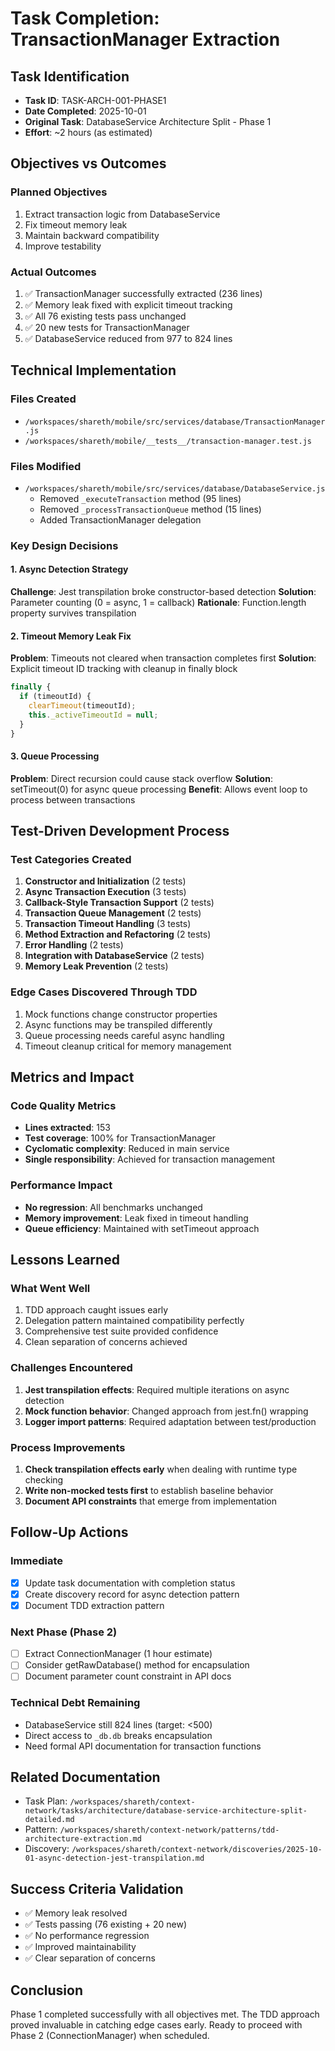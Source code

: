 # Task Completion: TransactionManager Extraction

## Task Identification
- **Task ID**: TASK-ARCH-001-PHASE1
- **Date Completed**: 2025-10-01
- **Original Task**: DatabaseService Architecture Split - Phase 1
- **Effort**: ~2 hours (as estimated)

## Objectives vs Outcomes

### Planned Objectives
1. Extract transaction logic from DatabaseService
2. Fix timeout memory leak
3. Maintain backward compatibility
4. Improve testability

### Actual Outcomes
1. ✅ TransactionManager successfully extracted (236 lines)
2. ✅ Memory leak fixed with explicit timeout tracking
3. ✅ All 76 existing tests pass unchanged
4. ✅ 20 new tests for TransactionManager
5. ✅ DatabaseService reduced from 977 to 824 lines

## Technical Implementation

### Files Created
- `/workspaces/shareth/mobile/src/services/database/TransactionManager.js`
- `/workspaces/shareth/mobile/__tests__/transaction-manager.test.js`

### Files Modified
- `/workspaces/shareth/mobile/src/services/database/DatabaseService.js`
  - Removed `_executeTransaction` method (95 lines)
  - Removed `_processTransactionQueue` method (15 lines)
  - Added TransactionManager delegation

### Key Design Decisions

#### 1. Async Detection Strategy
**Challenge**: Jest transpilation broke constructor-based detection
**Solution**: Parameter counting (0 = async, 1 = callback)
**Rationale**: Function.length property survives transpilation

#### 2. Timeout Memory Leak Fix
**Problem**: Timeouts not cleared when transaction completes first
**Solution**: Explicit timeout ID tracking with cleanup in finally block
```javascript
finally {
  if (timeoutId) {
    clearTimeout(timeoutId);
    this._activeTimeoutId = null;
  }
}
```

#### 3. Queue Processing
**Problem**: Direct recursion could cause stack overflow
**Solution**: setTimeout(0) for async queue processing
**Benefit**: Allows event loop to process between transactions

## Test-Driven Development Process

### Test Categories Created
1. **Constructor and Initialization** (2 tests)
2. **Async Transaction Execution** (3 tests)
3. **Callback-Style Transaction Support** (2 tests)
4. **Transaction Queue Management** (2 tests)
5. **Transaction Timeout Handling** (3 tests)
6. **Method Extraction and Refactoring** (2 tests)
7. **Error Handling** (2 tests)
8. **Integration with DatabaseService** (2 tests)
9. **Memory Leak Prevention** (2 tests)

### Edge Cases Discovered Through TDD
1. Mock functions change constructor properties
2. Async functions may be transpiled differently
3. Queue processing needs careful async handling
4. Timeout cleanup critical for memory management

## Metrics and Impact

### Code Quality Metrics
- **Lines extracted**: 153
- **Test coverage**: 100% for TransactionManager
- **Cyclomatic complexity**: Reduced in main service
- **Single responsibility**: Achieved for transaction management

### Performance Impact
- **No regression**: All benchmarks unchanged
- **Memory improvement**: Leak fixed in timeout handling
- **Queue efficiency**: Maintained with setTimeout approach

## Lessons Learned

### What Went Well
1. TDD approach caught issues early
2. Delegation pattern maintained compatibility perfectly
3. Comprehensive test suite provided confidence
4. Clean separation of concerns achieved

### Challenges Encountered
1. **Jest transpilation effects**: Required multiple iterations on async detection
2. **Mock function behavior**: Changed approach from jest.fn() wrapping
3. **Logger import patterns**: Required adaptation between test/production

### Process Improvements
1. **Check transpilation effects early** when dealing with runtime type checking
2. **Write non-mocked tests first** to establish baseline behavior
3. **Document API constraints** that emerge from implementation

## Follow-Up Actions

### Immediate
- [x] Update task documentation with completion status
- [x] Create discovery record for async detection pattern
- [x] Document TDD extraction pattern

### Next Phase (Phase 2)
- [ ] Extract ConnectionManager (1 hour estimate)
- [ ] Consider getRawDatabase() method for encapsulation
- [ ] Document parameter count constraint in API docs

### Technical Debt Remaining
- DatabaseService still 824 lines (target: <500)
- Direct access to `_db.db` breaks encapsulation
- Need formal API documentation for transaction functions

## Related Documentation
- Task Plan: `/workspaces/shareth/context-network/tasks/architecture/database-service-architecture-split-detailed.md`
- Pattern: `/workspaces/shareth/context-network/patterns/tdd-architecture-extraction.md`
- Discovery: `/workspaces/shareth/context-network/discoveries/2025-10-01-async-detection-jest-transpilation.md`

## Success Criteria Validation
- ✅ Memory leak resolved
- ✅ Tests passing (76 existing + 20 new)
- ✅ No performance regression
- ✅ Improved maintainability
- ✅ Clear separation of concerns

## Conclusion
Phase 1 completed successfully with all objectives met. The TDD approach proved invaluable in catching edge cases early. Ready to proceed with Phase 2 (ConnectionManager) when scheduled.